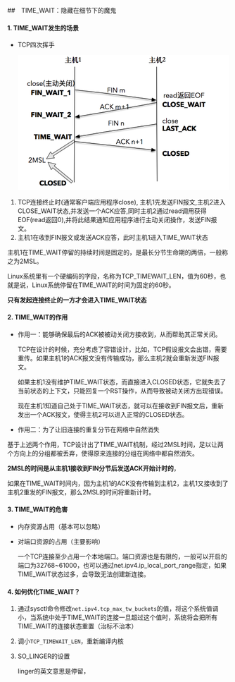 ##　TIME_WAIT：隐藏在细节下的魔鬼

#### 1. TIME_WAIT发生的场景

* TCP四次挥手

  ![TCP四次挥手](../Assets/TCP四次挥手.png)

1. TCP连接终止时(通常客户端应用程序close), 主机1先发送FIN报文,主机2进入CLOSE_WAIT状态,并发送一个ACK应答,同时主机2通过read调用获得EOF(read返回0),并将此结果通知应用程序进行主动关闭操作，发送FIN报文。
2. 主机1在收到FIN报文或发送ACK应答，此时主机1进入TIME_WAIT状态

主机1在TIME_WAIT停留的持续时间是固定的，是最长分节生命期的两倍，一般称之为2MSL。

Linux系统里有一个硬编码的字段，名称为TCP_TIMEWAIT_LEN，值为60秒，也就是说，Linux系统停留在TIME_WAIT的时间为固定的60秒。

**只有发起连接终止的一方才会进入TIME_WAIT状态**

#### 2. TIME_WAIT的作用

* 作用一：能够确保最后的ACK被被动关闭方接收到，从而帮助其正常关闭。

  TCP在设计的时候，充分考虑了容错设计，比如，TCP假设报文会出错，需要重传。如果主机1的ACK报文没有传输成功，那么主机2就会重新发送FIN报文。

  如果主机1没有维护TIME_WAIT状态，而直接进入CLOSED状态，它就失去了当前状态的上下文，只能回复一个RST操作，从而导致被动关闭方出现错误。

  现在主机1知道自己处于TIME_WAIT状态，就可以在接收到FIN报文后，重新发出一个ACK报文，使得主机2可以进入正常的CLOSED状态。

* 作用二：为了让旧连接的重复分节在网络中自然消失

基于上述两个作用，TCP设计出了TIME_WAIT机制，经过2MSL时间，足以让两个方向上的分组都被丢弃，使得原来连接的分组在网络中都自然消失。

**2MSL的时间是从主机1接收到FIN分节后发送ACK开始计时的**，

如果在TIME_WAIT时间内，因为主机1的ACK没有传输到主机2，主机1又接收到了主机2重发的FIN报文，那么2MSL的时间将重新计时。

#### 3. TIME_WAIT的危害

* 内存资源占用（基本可以忽略）

* 对端口资源的占用（主要影响）

  一个TCP连接至少占用一个本地端口。端口资源也是有限的，一般可以开启的端口为32768~61000，也可以通过net.ipv4.ip_local_port_range指定，如果TIME_WAIT状态过多，会导致无法创建新连接。

#### 4. 如何优化TIME_WAIT？

1. 通过sysctl命令修改`net.ipv4.tcp_max_tw_buckets`的值，将这个系统值调小，当系统中处于TIME_WAIT的连接一旦超过这个值时，系统将会把所有TIME_WAIT的连接状态重置（治标不治本）

2. 调小`TCP_TIMEWAIT_LEN`，重新编译内核

3. SO_LINGER的设置

   linger的英文意思是停留，